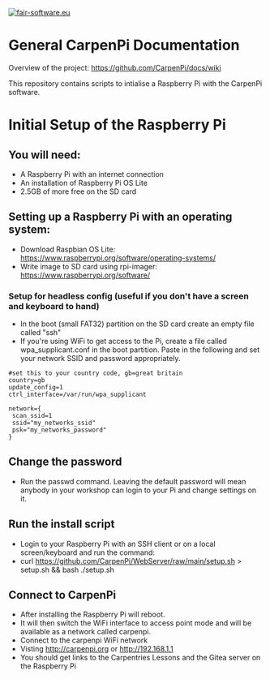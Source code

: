 [![fair-software.eu](https://img.shields.io/badge/fair--software.eu-%E2%97%8F%20%20%E2%97%8F%20%20%E2%97%8B%20%20%E2%97%8B%20%20%E2%97%8B-orange)](https://fair-software.eu)

# General CarpenPi Documentation
Overview of the project: https://github.com/CarpenPi/docs/wiki

This repository contains scripts to intialise a Raspberry Pi with the CarpenPi software. 

# Initial Setup of the Raspberry Pi

## You will need:
* A Raspberry Pi with an internet connection
* An installation of Raspberry Pi OS Lite
* 2.5GB of more free on the SD card

## Setting up a Raspberry Pi with an operating system:
* Download Raspbian OS Lite: https://www.raspberrypi.org/software/operating-systems/
* Write image to SD card using rpi-imager: https://www.raspberrypi.org/software/

### Setup for headless config (useful if you don't have a screen and keyboard to hand)
* In the boot (small FAT32) partition on the SD card create an empty file called "ssh"
* If you're using WiFi to get access to the Pi, create a file called wpa_supplicant.conf in the boot partition. Paste in the following and set your network SSID and password appropriately.

```
#set this to your country code, gb=great britain
country=gb
update_config=1
ctrl_interface=/var/run/wpa_supplicant

network={
 scan_ssid=1
 ssid="my_networks_ssid"
 psk="my_networks_password"
}
```

## Change the password
* Run the passwd command. Leaving the default password will mean anybody in your workshop can login to your Pi and change settings on it.

## Run the install script
* Login to your Raspberry Pi with an SSH client or on a local screen/keyboard and run the command:
* curl https://github.com/CarpenPi/WebServer/raw/main/setup.sh > setup.sh && bash ./setup.sh

## Connect to CarpenPi
* After installing the Raspberry Pi will reboot.
* It will then switch the WiFi interface to access point mode and will be available as a network called carpenpi. 
* Connect to the carpenpi WiFi network
* Visting http://carpenpi.org or http://192.168.1.1
* You should get links to the Carpentries Lessons and the Gitea server on the Raspberry Pi

